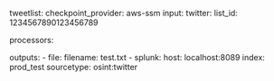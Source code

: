 tweetlist:
  checkpoint_provider: aws-ssm
  input:
    twitter:
      list_id: 1234567890123456789

  processors:

  outputs:
    - file:
        filename: test.txt
    - splunk:
        host: localhost:8089
        index: prod_test
        sourcetype: osint:twitter